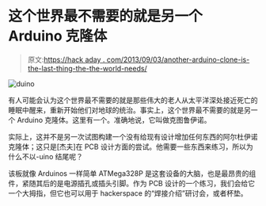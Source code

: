 # 这个世界最不需要的就是另一个 Arduino 克隆体

> 原文:[https://hack aday . com/2013/09/03/another-arduino-clone-is-the-last-thing-the-the-world-needs/](https://hackaday.com/2013/09/03/another-arduino-clone-is-the-last-thing-the-world-needs/)

![duino](../Images/81445937ca1c740e442e488a96f2976f.png)

有人可能会认为这个世界最不需要的就是那些伟大的老人从太平洋深处接近死亡的睡眠中醒来，重新开始他们对地球的统治。事实上，这个世界最不需要的就是另一个 Arduino 克隆体。这里有一个。准确地说，它叫做克图鲁伊诺。

实际上，这并不是另一次试图构建一个没有给现有设计增加任何东西的阿尔杜伊诺克隆体；这只是[杰夫]在 PCB 设计方面的尝试。他需要一些东西来练习，所以为什么不以-uino 结尾呢？

该板就像 Arduinos 一样简单 ATMega328P 是这套设备的大脑，也是最昂贵的组件，紧随其后的是电源插孔或插头引脚。作为 PCB 设计的一个练习，我们会给它一个大拇指，但它也可以用于 hackerspace 的“焊接介绍”研讨会，或者杯垫。